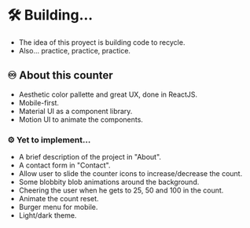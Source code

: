 # :hammer_and_wrench: Building...

- The idea of this proyect is building code to recycle.
- Also... practice, practice, practice.

## :infinity: About this counter

- Aesthetic color pallette and great UX, done in ReactJS.
- Mobile-first.
- Material UI as a component library.
- Motion UI to animate the components.

### :gear: Yet to implement...

- A brief description of the project in "About".
- A contact form in "Contact".
- Allow user to slide the counter icons to increase/decrease the count.
- Some blobbity blob animations around the background.
- Cheering the user when he gets to 25, 50 and 100 in the count.
- Animate the count reset.
- Burger menu for mobile. 
- Light/dark theme. 